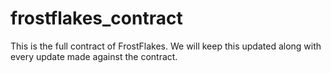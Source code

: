 # frostflakes_contract
This is the full contract of FrostFlakes. We will keep this updated along with every update made against the contract.

